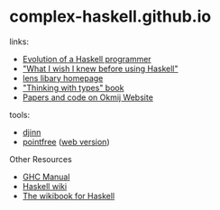 # complex-haskell.github.io

links:
- [Evolution of a Haskell programmer](https://willamette.edu/~fruehr/haskell/evolution.html)
- ["What I wish I knew before using Haskell"](http://dev.stephendiehl.com/hask/)
- [lens libary homepage](http://lens.github.io/)
- ["Thinking with types" book](https://thinkingwithtypes.com/)
- [Papers and code on Okmij Website](http://okmij.org/ftp/)

tools:
- [djinn](https://hackage.haskell.org/package/djinn)
- [pointfree](https://hackage.haskell.org/package/pointfree) ([web version](http://pointfree.io/))

Other Resources
 - [GHC Manual](https://downloads.haskell.org/ghc/latest/docs/html/users_guide/)
 - [Haskell wiki](https://wiki.haskell.org/Haskell)
 - [The wikibook for Haskell](https://en.wikibooks.org/wiki/Haskell)
